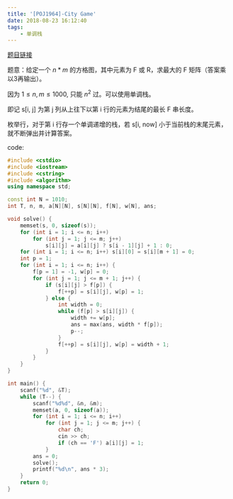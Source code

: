 ```yaml
---
title: '[POJ1964]-City Game'
date: 2018-08-23 16:12:40
tags:
    - 单调栈
---
```


[题目链接](https://vjudge.net/problem/POJ-1964)

题意：给定一个 $n * m$ 的方格图，其中元素为 F 或 R，求最大的 F 矩阵（答案乘以3再输出）。

因为 $1 \leq n, m \leq 1000$, 只能 $n^2$ 过。可以使用单调栈。

即记 s[i, j] 为第 j 列从上往下以第 i 行的元素为结尾的最长 F 串长度。

枚举行，对于第 i 行存一个单调递增的栈，若 s[i, now] 小于当前栈的末尾元素，就不断弹出并计算答案。

code:
``` c++
#include <cstdio>
#include <iostream>
#include <cstring>
#include <algorithm>
using namespace std;

const int N = 1010;
int T, n, m, a[N][N], s[N][N], f[N], w[N], ans;

void solve() {
    memset(s, 0, sizeof(s));
    for (int i = 1; i <= n; i++)
        for (int j = 1; j <= m; j++)
            s[i][j] = a[i][j] ? s[i - 1][j] + 1 : 0;
    for (int i = 1; i <= n; i++) s[i][0] = s[i][m + 1] = 0;
    int p = 1;
    for (int i = 1; i <= n; i++) {
        f[p = 1] = -1, w[p] = 0;
        for (int j = 1; j <= m + 1; j++) {
            if (s[i][j] > f[p]) {
                f[++p] = s[i][j], w[p] = 1;
            } else {
                int width = 0;
                while (f[p] > s[i][j]) {
                    width += w[p];
                    ans = max(ans, width * f[p]);
                    p--;
                }
                f[++p] = s[i][j], w[p] = width + 1;
            }
        }
    }
}

int main() {
    scanf("%d", &T);
    while (T--) {
        scanf("%d%d", &n, &m);
        memset(a, 0, sizeof(a));
        for (int i = 1; i <= n; i++)
            for (int j = 1; j <= m; j++) {
                char ch;
                cin >> ch;
                if (ch == 'F') a[i][j] = 1;
            }
        ans = 0;
        solve();
        printf("%d\n", ans * 3);
    }
    return 0;
}
```